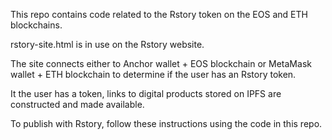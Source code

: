 This repo contains code related to the Rstory token on the EOS and ETH blockchains. 

rstory-site.html is in use on the Rstory website. 

The site connects either to Anchor wallet + EOS blockchain or MetaMask wallet + ETH blockchain to determine if the user has an Rstory token. 

It the user has a token, links to digital products stored on IPFS are constructed and made available. 

To publish with Rstory, follow these instructions using the code in this repo.
